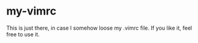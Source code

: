 # my-vimrc
This is just there, in case I somehow loose my .vimrc file. If you like it, feel free to use it.
